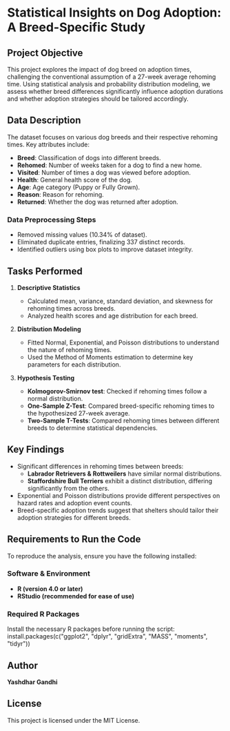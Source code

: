 # **Statistical Insights on Dog Adoption: A Breed-Specific Study**

## **Project Objective**
This project explores the impact of dog breed on adoption times, challenging the conventional assumption of a 27-week average rehoming time. Using statistical analysis and probability distribution modeling, we assess whether breed differences significantly influence adoption durations and whether adoption strategies should be tailored accordingly.

## **Data Description**
The dataset focuses on various dog breeds and their respective rehoming times. Key attributes include:

- **Breed**: Classification of dogs into different breeds.
- **Rehomed**: Number of weeks taken for a dog to find a new home.
- **Visited**: Number of times a dog was viewed before adoption.
- **Health**: General health score of the dog.
- **Age**: Age category (Puppy or Fully Grown).
- **Reason**: Reason for rehoming.
- **Returned**: Whether the dog was returned after adoption.

### **Data Preprocessing Steps**
- Removed missing values (10.34% of dataset).
- Eliminated duplicate entries, finalizing 337 distinct records.
- Identified outliers using box plots to improve dataset integrity.

## **Tasks Performed**
1. **Descriptive Statistics**
   - Calculated mean, variance, standard deviation, and skewness for rehoming times across breeds.
   - Analyzed health scores and age distribution for each breed.

2. **Distribution Modeling**
   - Fitted Normal, Exponential, and Poisson distributions to understand the nature of rehoming times.
   - Used the Method of Moments estimation to determine key parameters for each distribution.

3. **Hypothesis Testing**
   - **Kolmogorov-Smirnov test**: Checked if rehoming times follow a normal distribution.
   - **One-Sample Z-Test**: Compared breed-specific rehoming times to the hypothesized 27-week average.
   - **Two-Sample T-Tests**: Compared rehoming times between different breeds to determine statistical dependencies.

## **Key Findings**
- Significant differences in rehoming times between breeds:
  - **Labrador Retrievers & Rottweilers** have similar normal distributions.
  - **Staffordshire Bull Terriers** exhibit a distinct distribution, differing significantly from the others.
- Exponential and Poisson distributions provide different perspectives on hazard rates and adoption event counts.
- Breed-specific adoption trends suggest that shelters should tailor their adoption strategies for different breeds.

## **Requirements to Run the Code**
To reproduce the analysis, ensure you have the following installed:

### **Software & Environment**
- **R (version 4.0 or later)**
- **RStudio (recommended for ease of use)**

### **Required R Packages**
Install the necessary R packages before running the script:
install.packages(c("ggplot2", "dplyr", "gridExtra", "MASS", "moments", "tidyr"))

## Author 
**Yashdhar Gandhi**

## License
This project is licensed under the MIT License.
